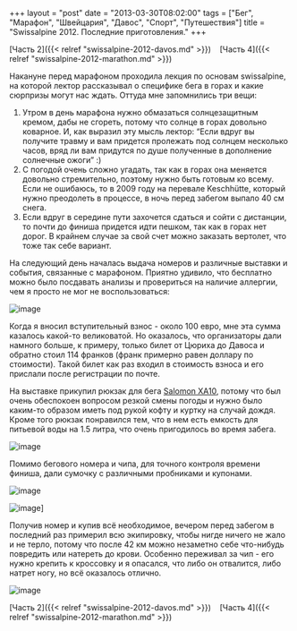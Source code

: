 +++
layout = "post"
date = "2013-03-30T08:02:00"
tags = ["Бег", "Марафон", "Швейцария", "Давос", "Спорт", "Путешествия"]
title = "Swissalpine 2012. Последние приготовления."
+++

[Часть 2]({{< relref "swissalpine-2012-davos.md" >}})    [Часть 4]({{< relref "swissalpine-2012-marathon.md" >}})

Накануне перед марафоном проходила лекция по основам swissalpine, на которой лектор рассказывал о специфике бега в горах и какие сюрпризы могут нас ждать. Оттуда мне запомнились три вещи:

1.  Утром в день марафона нужно обмазаться солнцезащитным кремом, дабы не сгореть, потому что солнце в горах довольно коварное. И, как выразил эту мысль лектор: “Если вдруг вы получите травму и вам придется пролежать под солнцем несколько часов, вряд ли вам придутся по душе полученные в дополнение солнечные ожоги” :)
2.  С погодой очень сложно угадать, так как в горах она меняется довольно стремительно, поэтому нужно быть готовым ко всему. Если не ошибаюсь, то в 2009 году на перевале Keschhütte, который нужно преодолеть в процессе, в ночь перед забегом выпало 40 см снега. 
3.  Если вдруг в середине пути захочется сдаться и сойти с дистанции, то почти до финиша придется идти пешком, так как в горах нет дорог. В крайнем случае за свой счет можно заказать вертолет, что тоже так себе вариант.

На следующий день началась выдача номеров и различные выставки и события, связанные с марафоном. Приятно удивило, что бесплатно можно было посдавать анализы и провериться на наличие аллергии, чем я просто не мог не воспользоваться:

![image](/blog/2013/03/swissalpine-2012-final-preparations-1.jpg)

Когда я вносил вступительный взнос - около 100 евро, мне эта сумма казалось какой-то великоватой. Но оказалось, что организаторы дали намного больше, к примеру, только билет от Цюриха до Давоса и обратно стоил 114 франков (франк примерно равен доллару по стоимости). Такой билет как раз входил в стоимость взноса и его прислали после регистрации по почте.

На выставке прикупил рюкзак для бега [Salomon XA10](http://www.salomon.com/us/product/xa-10-3-exp-set-m.html), потому что был очень обеспокоен вопросом резкой смены погоды и нужно было каким-то образом иметь под рукой кофту и куртку на случай дождя. Кроме того рюкзак понравился тем, что в нем есть емкость для питьевой воды на 1.5 литра, что очень пригодилось во время забега.

![image](/blog/2013/03/swissalpine-2012-final-preparations-2.jpg)

Помимо бегового номера и чипа, для точного контроля времени финиша, дали сумочку с различными пробниками и купонами.

![image](/blog/2013/03/swissalpine-2012-final-preparations-3.jpg) 

![image](/blog/2013/03/swissalpine-2012-final-preparations-4.jpg)]

Получив номер и купив всё необходимое, вечером перед забегом в последний раз примерил всю экипировку, чтобы нигде ничего не жало и не терло, потому что после 42 км можно незаметно себе что-нибудь повредить или натереть до крови. Особенно переживал за чип - его нужно крепить к кроссовку и я опасался, что либо он отвалится, либо натрет ногу, но всё оказалось отлично.

![image](/blog/2013/03/swissalpine-2012-final-preparations-5.jpg)

[Часть 2]({{< relref "swissalpine-2012-davos.md" >}})    [Часть 4]({{< relref "swissalpine-2012-marathon.md" >}})